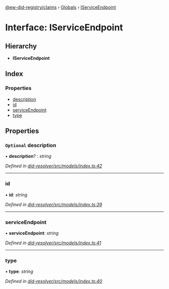 [@ew-did-registry/claims](../README.md) › [Globals](../globals.md) › [IServiceEndpoint](iserviceendpoint.md)

# Interface: IServiceEndpoint

## Hierarchy

* **IServiceEndpoint**

## Index

### Properties

* [description](iserviceendpoint.md#optional-description)
* [id](iserviceendpoint.md#id)
* [serviceEndpoint](iserviceendpoint.md#serviceendpoint)
* [type](iserviceendpoint.md#type)

## Properties

### `Optional` description

• **description**? : *string*

*Defined in [did-resolver/src/models/index.ts:42](https://github.com/energywebfoundation/ew-did-registry/blob/1401544/packages/did-resolver/src/models/index.ts#L42)*

___

###  id

• **id**: *string*

*Defined in [did-resolver/src/models/index.ts:39](https://github.com/energywebfoundation/ew-did-registry/blob/1401544/packages/did-resolver/src/models/index.ts#L39)*

___

###  serviceEndpoint

• **serviceEndpoint**: *string*

*Defined in [did-resolver/src/models/index.ts:41](https://github.com/energywebfoundation/ew-did-registry/blob/1401544/packages/did-resolver/src/models/index.ts#L41)*

___

###  type

• **type**: *string*

*Defined in [did-resolver/src/models/index.ts:40](https://github.com/energywebfoundation/ew-did-registry/blob/1401544/packages/did-resolver/src/models/index.ts#L40)*

